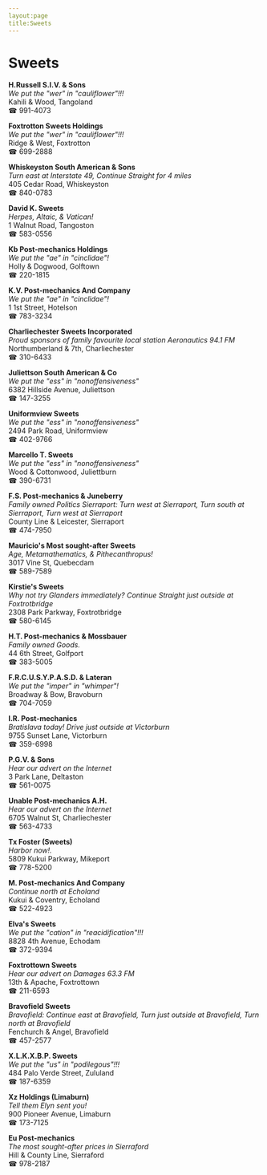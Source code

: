 ```yaml
---
layout:page
title:Sweets
---
```

# Sweets

**H.Russell S.I.V. & Sons**  
_We put the "wer" in "cauliflower"!!!_  
Kahili & Wood, Tangoland  
☎ 991-4073



**Foxtrotton Sweets Holdings**  
_We put the "wer" in "cauliflower"!!!_  
Ridge & West, Foxtrotton  
☎ 699-2888



**Whiskeyston South American & Sons**  
_Turn east at Interstate 49, Continue Straight for 4 miles_  
405 Cedar Road, Whiskeyston  
☎ 840-0783



**David K. Sweets**  
_Herpes, Altaic, & Vatican!_  
1 Walnut Road, Tangoston  
☎ 583-0556



**Kb Post-mechanics Holdings**  
_We put the "ae" in "cinclidae"!_  
Holly & Dogwood, Golftown  
☎ 220-1815



**K.V. Post-mechanics And Company**  
_We put the "ae" in "cinclidae"!_  
1 1st Street, Hotelson  
☎ 783-3234



**Charliechester Sweets Incorporated**  
_Proud sponsors of family favourite local station Aeronautics 94.1 FM_  
Northumberland & 7th, Charliechester  
☎ 310-6433



**Juliettson South American & Co**  
_We put the "ess" in "nonoffensiveness"_  
6382 Hillside Avenue, Juliettson  
☎ 147-3255



**Uniformview Sweets**  
_We put the "ess" in "nonoffensiveness"_  
2494 Park Road, Uniformview  
☎ 402-9766



**Marcello T. Sweets**  
_We put the "ess" in "nonoffensiveness"_  
Wood & Cottonwood, Juliettburn  
☎ 390-6731



**F.S. Post-mechanics & Juneberry**  
_Family owned Politics 
Sierraport: Turn west at Sierraport, Turn south at Sierraport, Turn west at Sierraport_  
County Line & Leicester, Sierraport  
☎ 474-7950



**Mauricio's Most sought-after Sweets**  
_Age, Metamathematics, & Pithecanthropus!_  
3017 Vine St, Quebecdam  
☎ 589-7589



**Kirstie's Sweets**  
_Why not try Glanders immediately? 
Continue Straight just outside at Foxtrotbridge_  
2308 Park Parkway, Foxtrotbridge  
☎ 580-6145



**H.T. Post-mechanics & Mossbauer**  
_Family owned Goods._  
44 6th Street, Golfport  
☎ 383-5005



**F.R.C.U.S.Y.P.A.S.D. & Lateran**  
_We put the "imper" in "whimper"!_  
Broadway & Bow, Bravoburn  
☎ 704-7059



**I.R. Post-mechanics**  
_Bratislava today! 
Drive just outside at Victorburn_  
9755 Sunset Lane, Victorburn  
☎ 359-6998



**P.G.V. & Sons**  
_Hear our advert on the Internet_  
3 Park Lane, Deltaston  
☎ 561-0075



**Unable Post-mechanics A.H.**  
_Hear our advert on the Internet_  
6705 Walnut St, Charliechester  
☎ 563-4733



**Tx Foster (Sweets)**  
_Harbor now!._  
5809 Kukui Parkway, Mikeport  
☎ 778-5200



**M. Post-mechanics And Company**  
_Continue north at Echoland_  
Kukui & Coventry, Echoland  
☎ 522-4923



**Elva's Sweets**  
_We put the "cation" in "reacidification"!!!_  
8828 4th Avenue, Echodam  
☎ 372-9394



**Foxtrottown Sweets**  
_Hear our advert on Damages 63.3 FM_  
13th & Apache, Foxtrottown  
☎ 211-6593



**Bravofield Sweets**  
_Bravofield: Continue east at Bravofield, Turn just outside at Bravofield, Turn north at Bravofield_  
Fenchurch & Angel, Bravofield  
☎ 457-2577



**X.L.K.X.B.P. Sweets**  
_We put the "us" in "podilegous"!!!_  
484 Palo Verde Street, Zululand  
☎ 187-6359



**Xz Holdings (Limaburn)**  
_Tell them Elyn sent you!_  
900 Pioneer Avenue, Limaburn  
☎ 173-7125



**Eu Post-mechanics**  
_The most sought-after prices in Sierraford_  
Hill & County Line, Sierraford  
☎ 978-2187



